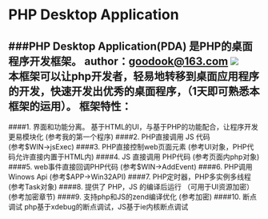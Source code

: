 PHP Desktop Application
===
###PHP Desktop Application(PDA) 是PHP的桌面程序开发框架。
author：goodook@163.com
![](http://phpdesktop.sinaapp.com/manual/imgs/hello.png)  
本框架可以让php开发者，轻易地转移到桌面应用程序的开发，快速开发出优秀的桌面程序，（1天即可熟悉本框架的运用）。
框架特性：
---
####1. 界面和功能分离。 
基于HTML的UI，与基于PHP的功能配合，让程序开发更易模块化 (参考我的第一个程序)
####2. PHP直接调用 JS 代码  
  (参考$WIN->jsExec)
####3. PHP直接控制web页面元素  
  (参考UI对象，PHP代码允许直接内置于HTML内)
####4. JS 直接调用 PHP代码 
  (参考页面内php对象)
####5. web事件直接回调PHP代码 
(参考$WIN->AddEvent)
####6. PHP调用Winows Api 
(参考$APP->Win32API)
####7. PHP定时器，PHP多实例多线程  
(参考Task对象)
####8. 提供了 PHP，JS 的编译后运行
（可用于UI资源加密）  (参考加密章节)
####9. 支持php和JS的zend编译优化 
(参考加密)
####10. 断点调试
php基于xdebug的断点调试，JS基于ie内核断点调试

